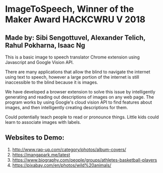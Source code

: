 # ImageToSpeech, Winner of the Maker Award HACKCWRU V 2018
## Made by: Sibi Sengottuvel, Alexander Telich, Rahul Pokharna, Isaac Ng

This is a basic image to speech translator Chrome extension using Javascript and Google Vision API.

There are many applications that allow the blind to navigate the internet using text to speech, however a large portion of the internet is still inaccessible to the blind because it is images.

We have developed a browser extension to solve this issue by intelligently generating and reading out descriptions of images on any web page. The program works by using Google's cloud vision API to find features about images, and then intelligently creating descriptions for them.

Could potentially teach people to read or pronounce things. Little kids could learn to associate images with labels.

## Websites to Demo:
1. http://www.rap-up.com/category/photos/album-covers/ 
2. https://mangapark.me/latest
3. https://www.biography.com/people/groups/athletes-basketball-players
4. https://pixabay.com/en/photos/wild%20animals/
